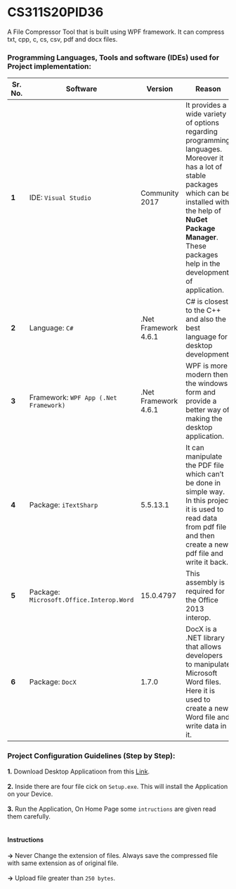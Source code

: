 # CS311S20PID36
A File Compressor Tool that is built using WPF framework. It can compress txt, cpp, c, cs, csv, pdf and docx files.
### Programming Languages, Tools and software (IDEs) used for Project implementation:

|**Sr. No.**   |  **Software** |**Version**   |**Reason** |
|---|---|---|---|
| **1**  |IDE: `Visual Studio`| Community 2017 |  It provides a wide variety of options regarding programming languages. Moreover it has a lot of stable packages which can be installed with the help of **NuGet Package Manager**. These packages help in the development of application.   |
| **2**  | Language: `C#`	| .Net Framework 4.6.1  | C# is closest to the C++ and also the best language for desktop development.   |
| **3** |  Framework: `WPF App (.Net Framework)` |  .Net Framework 4.6.1 | 	WPF is more modern then the windows form and provide a better way of making the desktop application.  |
| **4** |  Package: `iTextSharp` |  5.5.13.1 | It can manipulate the PDF file which can’t be done in simple way. In this project it is used to read data from pdf file and then create a new pdf file and write it back.  |
| **5**  | Package: `Microsoft.Office.Interop.Word`  | 15.0.4797 | 	This assembly is required for the Office 2013 interop.|
| **6**  | Package: `DocX`  | 	1.7.0	  |  DocX is a .NET library that allows developers to manipulate Microsoft Word files. Here it is used to create a new Word file and write data in it. |

### Project Configuration Guidelines (Step by Step):
**1.**  Download Desktop Applicatioon from this [Link](https://drive.google.com/drive/folders/1AeiPpnTMHkb_9c0eEJbx2_RkT0cAt9Vs?usp=sharing). <br><br>
**2.**	Inside there are four file cick on `Setup.exe`. This will install the Application on your Device. <br><br>
**3.**	Run the Application, On Home Page some `intructions` are given read them carefully. <br><br>

#### Instructions
**->** Never Change the extension of files. Always save the compressed file with same extension as of original file. <br><br>
**->** Upload file greater than `250 bytes`. 
	


	


